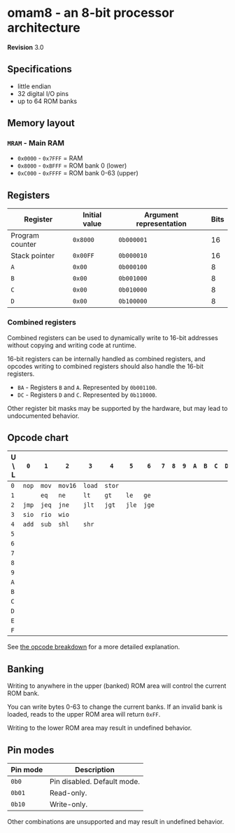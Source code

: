 # omam8 - an 8-bit processor architecture

**Revision** 3.0

## Specifications

- little endian
- 32 digital I/O pins
- up to 64 ROM banks

## Memory layout

### `MRAM` - Main RAM

- `0x0000` - `0x7FFF` = RAM
- `0x8000` - `0xBFFF` = ROM bank 0 (lower)
- `0xC000` - `0xFFFF` = ROM bank 0-63 (upper)

## Registers

| Register        | Initial value | Argument representation | Bits |
| --------------- | ------------- | ----------------------- | ---- |
| Program counter | `0x8000`      | `0b000001`              | 16   |
| Stack pointer   | `0x00FF`      | `0b000010`              | 16   |
| `A`             | `0x00`        | `0b000100`              | 8    |
| `B`             | `0x00`        | `0b001000`              | 8    |
| `C`             | `0x00`        | `0b010000`              | 8    |
| `D`             | `0x00`        | `0b100000`              | 8    |

### Combined registers

Combined registers can be used to dynamically write to 16-bit addresses without copying and writing code at runtime.

16-bit registers can be internally handled as combined registers, and opcodes writing to combined registers should also handle the 16-bit registers.

- `BA` - Registers `B` and `A`. Represented by `0b001100`.
- `DC` - Registers `D` and `C`. Represented by `0b110000`.

Other register bit masks may be supported by the hardware, but may lead to undocumented behavior.

## Opcode chart

| U \ L | `0`   | `1`   | `2`     | `3`    | `4`    | `5`   | `6`   | `7` | `8` | `9` | `A` | `B` | `C` | `D` | `E` | `F`   |
| ----- | ----- | ----- | ------- | ------ | ------ | ----- | ----- | --- | --- | --- | --- | --- | --- | --- | --- | ----- |
| `0`   | `nop` | `mov` | `mov16` | `load` | `stor` |
| `1`   |       | `eq`  | `ne`    | `lt`   | `gt`   | `le`  | `ge`  |
| `2`   | `jmp` | `jeq` | `jne`   | `jlt`  | `jgt`  | `jle` | `jge` |
| `3`   | `sio` | `rio` | `wio`   |
| `4`   | `add` | `sub` | `shl`   | `shr`  |
| `5`   |
| `6`   |
| `7`   |
| `8`   |
| `9`   |
| `A`   |
| `B`   |
| `C`   |
| `D`   |
| `E`   |
| `F`   |       |       |         |        |        |       |       |     |     |     |     |     |     |     |     | `hlt` |

See [the opcode breakdown](ops.md) for a more detailed explanation.

## Banking

Writing to anywhere in the upper (banked) ROM area will control the current ROM bank.

You can write bytes 0-63 to change the current banks. If an invalid bank is loaded, reads to the upper ROM area will return `0xFF`.

Writing to the lower ROM area may result in undefined behavior.

## Pin modes

| Pin mode | Description                 |
| -------- | --------------------------- |
| `0b0`    | Pin disabled. Default mode. |
| `0b01`   | Read-only.                  |
| `0b10`   | Write-only.                 |

Other combinations are unsupported and may result in undefined behavior.
